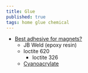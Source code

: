 ```yaml
---
title: Glue
published: true
tags: home glue chemical
---
```

- [Best adhesive for magnets?](https://www.practicalmachinist.com/forum/threads/best-adhesive-for-magnets.212534/)
	- JB Weld (epoxy resin)
    - loctite 620
    	- loctite 326
	- [Cyanoacrylate](https://magnet.com.au/pages/adhering-magnets-in-your-application?_pos=1&_sid=dde275e59&_ss=r)
